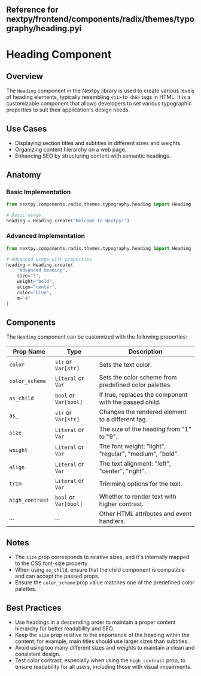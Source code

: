 ##  Reference for nextpy/frontend/components/radix/themes/typography/heading.pyi

# Heading Component

## Overview

The `Heading` component in the Nextpy library is used to create various levels of heading elements, typically resembling `<h1>` to `<h6>` tags in HTML. It is a customizable component that allows developers to set various typographic properties to suit their application's design needs.

## Use Cases

- Displaying section titles and subtitles in different sizes and weights.
- Organizing content hierarchy on a web page.
- Enhancing SEO by structuring content with semantic headings.

## Anatomy

### Basic Implementation

```python
from nextpy.components.radix.themes.typography.heading import Heading

# Basic usage
heading = Heading.create("Welcome to Nextpy!")
```

### Advanced Implementation

```python
from nextpy.components.radix.themes.typography.heading import Heading

# Advanced usage with properties
heading = Heading.create(
    "Advanced Heading",
    size="3",
    weight="bold",
    align="center",
    color="blue",
    m="4"
)
```

## Components

The `Heading` component can be customized with the following properties:

| Prop Name         | Type                      | Description                                         |
|-------------------|---------------------------|-----------------------------------------------------|
| `color`           | `str` or `Var[str]`       | Sets the text color.                                |
| `color_scheme`    | `Literal` or `Var`        | Sets the color scheme from predefined color palettes.|
| `as_child`        | `bool` or `Var[bool]`     | If true, replaces the component with the passed child. |
| `as_`             | `str` or `Var[str]`       | Changes the rendered element to a different tag.    |
| `size`            | `Literal` or `Var`        | The size of the heading from "1" to "9".            |
| `weight`          | `Literal` or `Var`        | The font weight: "light", "regular", "medium", "bold".|
| `align`           | `Literal` or `Var`        | The text alignment: "left", "center", "right".       |
| `trim`            | `Literal` or `Var`        | Trimming options for the text.                      |
| `high_contrast`   | `bool` or `Var[bool]`     | Whether to render text with higher contrast.        |
| ...               | ...                       | Other HTML attributes and event handlers.           |

## Notes

- The `size` prop corresponds to relative sizes, and it's internally mapped to the CSS font-size property.
- When using `as_child`, ensure that the child component is compatible and can accept the passed props.
- Ensure the `color_scheme` prop value matches one of the predefined color palettes.

## Best Practices

- Use headings in a descending order to maintain a proper content hierarchy for better readability and SEO.
- Keep the `size` prop relative to the importance of the heading within the content; for example, main titles should use larger sizes than subtitles.
- Avoid using too many different sizes and weights to maintain a clean and consistent design.
- Test color contrast, especially when using the `high_contrast` prop, to ensure readability for all users, including those with visual impairments.